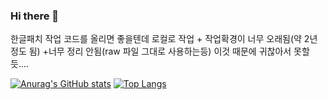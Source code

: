 ### Hi there 👋

한글패치 작업 코드를 올리면 좋을텐데
로컬로 작업 + 작업확경이 너무 오래됨(약 2년정도 됨)
+너무 정리 안됨(raw 파일 그대로 사용하는등)
이것 때문에 귀찮아서 못할듯....

<!--
**Wintiger0222/wintiger0222** is a ✨ _special_ ✨ repository because its `README.md` (this file) appears on your GitHub profile.

Here are some ideas to get you started:

- 🔭 I’m currently working on ...
- 🌱 I’m currently learning ...
- 👯 I’m looking to collaborate on ...
- 🤔 I’m looking for help with ...
- 💬 Ask me about ...
- 📫 How to reach me: ...
- 😄 Pronouns: ...
- ⚡ Fun fact: ...
-->
[![Anurag's GitHub stats](https://github-readme-stats.vercel.app/api?username=wintiger0222)](https://github.com/anuraghazra/github-readme-stats)
[![Top Langs](https://github-readme-stats.vercel.app/api/top-langs/?username=wintiger0222)](https://github.com/anuraghazra/github-readme-stats)
